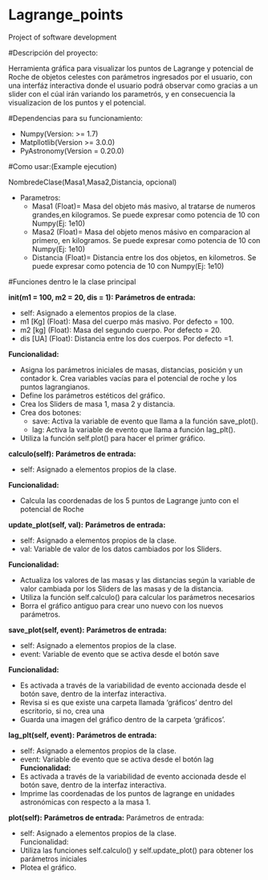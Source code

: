 # Lagrange_points
Project of software development

#Descripción del proyecto:

Herramienta gráfica para visualizar los puntos de Lagrange y potencial de Roche de objetos celestes con parámetros ingresados por el usuario, con una interfáz interactiva donde el usuario podrá observar como gracias a un slider con el cúal irán variando los parametrós, y en consecuencia la visualizacion de los puntos y el potencial.


#Dependencias para su funcionamiento:

* Numpy(Version: >= 1.7)
* Matpllotlib(Version >= 3.0.0)
* PyAstronomy(Version = 0.20.0)

#Como usar:(Example ejecution)

NombredeClase(Masa1,Masa2,Distancia, opcional)

* Parametros:
  * Masa1 (Float)= Masa del objeto más masivo, al tratarse de numeros grandes,en kilogramos. Se puede expresar como potencia de 10 con Numpy(Ej: 1e10)
  * Masa2 (Float)= Masa del objeto menos másivo en comparacion al primero, en kilogramos. Se puede expresar como potencia de 10 con Numpy(Ej: 1e10)
  * Distancia (Float)= Distancia entre los dos objetos, en kilometros. Se puede expresar como potencia de 10 con Numpy(Ej: 1e10)

#Funciones dentro le la clase principal

**__init__(m1 = 100, m2 = 20, dis = 1):**
  **Parámetros de entrada:** 
   * self: Asignado a elementos propios de la clase.	
   * m1 [Kg] (Float): Masa del cuerpo más masivo. Por defecto = 100.
   * m2 [kg] (Float): Masa del segundo cuerpo. Por defecto = 20.
   * dis [UA] (Float): Distancia entre los dos cuerpos. Por defecto =1.

  **Funcionalidad:**
   * Asigna los parámetros iniciales de masas, distancias, posición y un contador k. Crea variables vacías para el potencial de roche y los puntos lagrangianos.
   * Define los parámetros estéticos del gráfico.
   * Crea los Sliders de masa 1, masa 2 y distancia.
   * Crea dos botones:
     * save: Activa la variable de evento que llama a la función save_plot().
     * lag: Activa la variable de evento que llama a función lag_plt().
   * Utiliza la función self.plot() para hacer el primer gráfico.


**calculo(self):**
  **Parámetros de entrada:** 
   * self: Asignado a elementos propios de la clase.	

  **Funcionalidad:**
   * Calcula las coordenadas de los 5 puntos de Lagrange junto con el potencial de Roche


**update_plot(self, val):**
  **Parámetros de entrada:**
   * self: Asignado a elementos propios de la clase.	
   * val: Variable de valor de los datos cambiados por los Sliders.

  **Funcionalidad:**
   * Actualiza los valores de las masas y las distancias según la variable de valor cambiada por los Sliders de las masas y de la distancia.
   * Utiliza la función self.calculo() para calcular los parámetros necesarios
   * Borra el gráfico antiguo para crear uno nuevo con los nuevos parámetros.


**save_plot(self, event):**
  **Parámetros de entrada:**
   * self: Asignado a elementos propios de la clase.	
   * event: Variable de evento que se activa desde el botón save

  **Funcionalidad:**
   * Es activada a través de la variabilidad de evento accionada desde el botón save, dentro de la interfaz interactiva.
   * Revisa si es que existe una carpeta llamada ‘gráficos’ dentro del escritorio, si no, crea una
   * Guarda una imagen del gráfico dentro de la carpeta ‘gráficos’.

**lag_plt(self, event):**
  **Parámetros de entrada:**
   * self: Asignado a elementos propios de la clase.	
   * event: Variable de evento que se activa desde el botón lag
  **Funcionalidad:**
   * Es activada a través de la variabilidad de evento accionada desde el botón save, dentro de la interfaz interactiva.
   * Imprime las coordenadas de los puntos de lagrange en unidades astronómicas con respecto a la masa 1.

**plot(self):**
  **Parámetros de entrada:**
  Parámetros de entrada:
   * self: Asignado a elementos propios de la clase.	
  Funcionalidad:
   * Utiliza las funciones self.calculo() y self.update_plot() para obtener los parámetros iniciales
   * Plotea el gráfico.